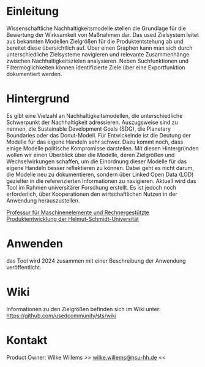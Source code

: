# Einleitung

Wissenschaftliche Nachhaltigkeitsmodelle stellen die Grundlage für die Bewertung der Wirksamkeit von Maßnahmen dar. Das used Zielsystem leitet aus bekannten Modellen Zielgrößen für die Produktentstehung ab und bereitet diese übersichtlich auf. Über einen Graphen kann man sich durch unterschiedliche Zielsysteme navigieren und relevante Zusammenhänge zwischen Nachhaltigkeitszielen analysieren. Neben Suchfunktionen und Filtermöglichkeiten können identifizierte Ziele über eine Exportfunktion dokumentiert werden.

# Hintergrund

Es gibt eine Vielzahl an Nachhaltigkeitsmodellen, die unterschiedliche Schwerpunkt der Nachhaltigkeit adressieren. Auszugsweise sind zu nennen, die Sustainable Development Goals (SDG), die Planetary Boundaries oder das Donut-Modell. Für Entwickelnde ist die Deutung der Modelle für das eigene Handeln sehr schwer. Dazu kommt noch, dass einige Modelle politische Kompromisse darstellen. 
Mit diesen Hintergründen wollen wir einen Überblick über die Modelle, deren Zielgrößen und Wechselwirkungen schaffen, um die Einordnung dieser Modelle für das eigene Handeln besser reflektieren zu können. Dabei geht es nicht darum, die Modelle neu zu dokumentieren, sondern über Linked Open Data (LOD) gezielter in die referenzierten Informationen zu navigieren. Aktuell wird das Tool im Rahmen universitärer Forschung erstellt. Es ist jedoch noch erforderlich, über Kooperationen den wirtschaftlichen Nutzen in der Anwendung herauszustellen.

[Professur für Maschinenelemente und Rechnergestützte Produktentwicklung der Helmut-Schmidt-Universität](https://www.hsu-hh.de/mrp/)

# Anwenden

das Tool wird 2024 zusammen mit einer Beschreibung der Anwendung veröffentlicht.

# Wiki

Informationen zu den Zielgrößen befinden sich im Wiki unter: https://github.com/usedcommunity/sts/wiki


# Kontakt

Product Owner: Wilke Willems >> [wilke.willems@hsu-hh.de](mailto:wilke.willems@hsu-hh.de) <<

